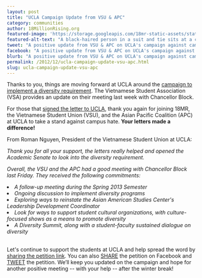 ```yaml
---
layout: post
title: "UCLA Campaign Update from VSU & APC"
category: communities
author: 18MillionRising.org
featured-image: 'https://storage.googleapis.com/18mr-static-assets/static/images/featured/2012-12-20-vsuchancellormtg.png'
featured-alt-text: "A black-haired person in a suit and tie sits at a conference table at VSU and APC's meeting with Chancellor Gene Block."
tweet: "A positive update from VSU & APC on UCLA's campaign against campus hate!"
facebook: "A positive update from VSU & APC on UCLA's campaign against campus hate!"
blurb: "A positive update from VSU & APC on UCLA's campaign against campus hate!"
permalink: /2012/12/ucla-campaign-update-vsu-apc.html	
slug: ucla-campaign-update-vsu-apc	
---
```

<p>Thanks to you, things are moving forward at UCLA around the <a href="http://act.engagementlab.org/letter/UCLA_campaign_B/">campaign to implement a diversity requirement</a>. The Vietnamese Student Association (VSA) provides an update on their meeting last week with Chancellor Block.</p>	

For those that <a href="http://act.engagementlab.org/letter/UCLA_campaign_B/">signed the letter to UCLA</a>, thank you again for joining 18MR, the Vietnamese Student Union (VSU), and the Asian Pacific Coalition (APC) at UCLA to take a stand against campus hate. <strong>Your letters made a difference!</strong>

From Roman Nguyen, President of the Vietnamese Student Union at UCLA:

<em>Thank you for all your support, the letters really helped and opened the Academic Senate to look into the diversity requirement.

<p>Overall, the VSU and the APC had a good meeting with Chancellor Block last Friday. They received the following commitments:</p>

<li>A follow-up meeting during the Spring 2013 Semester</li>

<li>Ongoing discussion to implement diversity programs</li>

<li>Exploring ways to reinstate the Asian American Studies Center's Leadership Development Coordinator</li>

<li>Look for ways to support student cultural organizations, with culture-focused shows as a means to promote diversity</li>

<li>A Diversity Summit, along with a student-faculty sustained dialogue on diversity</em></li>

<br>Let's continue to support the students at UCLA and help spread the word by <a href="http://act.engagementlab.org/go/588?t=1&amp;akid=321.105028.Xjw_sC" target="_blank">sharing the petition link</a>. You can also <a href="http://act.engagementlab.org/go/575?t=1&amp;akid=313.135550.HBa2W-&amp;t=2&amp;akid=321.105028.Xjw_sC" target="_blank">SHARE</a>&nbsp;the petition on Facebook and <a href="http://act.engagementlab.org/go/576?t=2&amp;akid=313.135550.HBa2W-&amp;t=3&amp;akid=321.105028.Xjw_sC" target="_blank">TWEET</a>&nbsp;the petition. We&rsquo;ll keep you updated on the campaign and hope for another positive meeting -- with your help -- after the winter break!